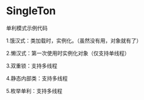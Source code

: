 # SingleTon
单利模式示例代码

1.饿汉式：类加载时，实例化。（虽然没有用，对象就有了）

2.懒汉式：第一次使用时实例化对象（仅支持单线程）

3.双重锁：支持多线程

4.静态内部类：支持多线程

5.枚举单利：支持多线程